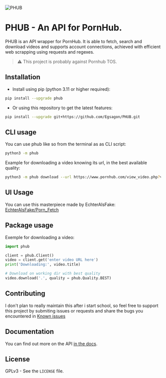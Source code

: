 ![PHUB](https://github.com/Egsagon/PHUB/blob/master/assets/banner.png)

# PHUB - An API for PornHub.
PHUB is an API wrapper for PornHub. It is able to fetch, search and download videos and supports account connections, achieved with efficient web scrapping using requests and regexes.

> ⚠️ This project is probably against Pornhub TOS.


## Installation
- Install using pip (python 3.11 or higher required):
```sh
pip install --upgrade phub
```

- Or using this repository to get the latest features:
```sh
pip install --upgrade git+https://github.com/Egsagon/PHUB.git
```

## CLI usage
You can use phub like so from the terminal as as CLI script:
```sh
python3 -m phub
```

Example for downloading a video knowing its url, in the best available quality:
```sh
python3 -m phub download --url https://www.pornhub.com/view_video.php?viewkey=xxx -q 'best'
```

## UI Usage
You can use this masterpiece made by EchterAlsFake: [EchterAlsFake/Porn_Fetch](https://github.com/EchterAlsFake/Porn_Fetch)

## Package usage
Exemple for downloading a video:
```python
import phub

client = phub.Client()
video = client.get('enter video URL here')
print('Downloading:', video.title)

# Download on working dir with best quality
video.download('.', quality = phub.Quality.BEST)
```

## Contributing

I don't plan to really maintain this after i start school, so feel free to support this project by submiting issues or requests
and share the bugs you encountered in [Known issues]([https://github.com/](https://github.com/Egsagon/PHUB/blob/master/KNOWN_ISSUES.md))

## Documentation
You can find out more on the API [in the docs](https://phub.readthedocs.io).

## License

GPLv3 - See the `LICENSE` file.
